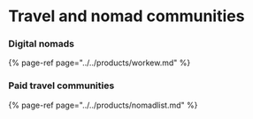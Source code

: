 # Travel and nomad communities



### Digital nomads

{% page-ref page="../../products/workew.md" %}



### Paid travel communities

{% page-ref page="../../products/nomadlist.md" %}




